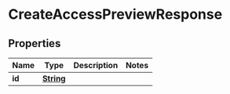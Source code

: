 

# CreateAccessPreviewResponse


## Properties

| Name | Type | Description | Notes |
|------------ | ------------- | ------------- | -------------|
|**id** | [**String**](String.md) |  |  |



